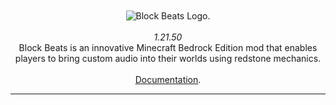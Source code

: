 <div align="center">
  <br><br>
  <div>
  <img src="https://i.imgur.com/RuYU6WF.png" alt="Block Beats Logo.">
  <br><br>
    <em>1.21.50</em>
    <br>
   Block Beats is an innovative Minecraft Bedrock Edition mod that enables players to bring custom audio into their worlds using redstone mechanics.
    <br>
    <br>
    <a href="">Documentation</a>.</p>
    
  </div>
</div>
<hr>

